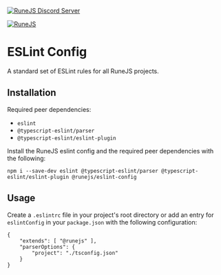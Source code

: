 [![RuneJS Discord Server](https://img.shields.io/discord/678751302297059336?label=RuneJS%20Discord&logo=discord)](https://discord.gg/5P74nSh)

[![RuneJS](https://i.imgur.com/QSXNzwC.png)](https://github.com/runejs/)

# ESLint Config

A standard set of ESLint rules for all RuneJS projects.

## Installation

Required peer dependencies:
* `eslint`
* `@typescript-eslint/parser`
* `@typescript-eslint/eslint-plugin`

Install the RuneJS eslint config and the required peer dependencies with the following:

`npm i --save-dev eslint @typescript-eslint/parser @typescript-eslint/eslint-plugin @runejs/eslint-config`


## Usage

Create a `.eslintrc` file in your project's root directory or add an entry for `eslintConfig` in your `package.json` with the following configuration: 

```
{
    "extends": [ "@runejs" ],
    "parserOptions": {
        "project": "./tsconfig.json"
    }
}
```
